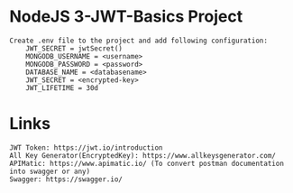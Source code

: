 # NodeJS 3-JWT-Basics Project

    Create .env file to the project and add following configuration:
        JWT_SECRET = jwtSecret()
        MONGODB_USERNAME = <username>
        MONGODB_PASSWORD = <password>
        DATABASE_NAME = <databasename>
        JWT_SECRET = <encrypted-key>
        JWT_LIFETIME = 30d

# Links
    JWT Token: https://jwt.io/introduction
    All Key Generator(EncryptedKey): https://www.allkeysgenerator.com/
    APIMatic: https://www.apimatic.io/ (To convert postman documentation into swagger or any)
    Swagger: https://swagger.io/
